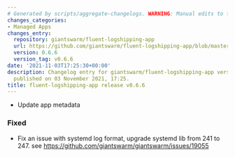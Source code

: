 ```yaml
---
# Generated by scripts/aggregate-changelogs. WARNING: Manual edits to this files will be overwritten.
changes_categories:
- Managed Apps
changes_entry:
  repository: giantswarm/fluent-logshipping-app
  url: https://github.com/giantswarm/fluent-logshipping-app/blob/master/CHANGELOG.md#v066
  version: 0.6.6
  version_tag: v0.6.6
date: '2021-11-03T17:25:30+00:00'
description: Changelog entry for giantswarm/fluent-logshipping-app version 0.6.6,
  published on 03 November 2021, 17:25.
title: fluent-logshipping-app release v0.6.6
---
```


- Update app metadata
### Fixed
- Fix an issue with systemd log format, upgrade systemd lib from 241 to 247. see https://github.com/giantswarm/giantswarm/issues/19055
